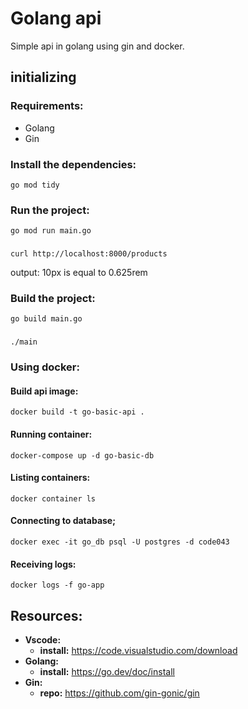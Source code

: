 # Golang api

Simple api in golang using gin and docker.

## initializing

### Requirements:

- Golang
- Gin

### Install the dependencies:

    go mod tidy

### Run the project:

    go mod run main.go

###

    curl http://localhost:8000/products

output: 10px is equal to 0.625rem

### Build the project:

    go build main.go

###

    ./main

###

### Using docker:

#### Build api image:

    docker build -t go-basic-api .

#### Running container:

    docker-compose up -d go-basic-db

#### Listing containers:

    docker container ls

#### Connecting to database;

    docker exec -it go_db psql -U postgres -d code043

#### Receiving logs:

    docker logs -f go-app

## Resources:

- **Vscode:**
  - **install:** https://code.visualstudio.com/download
- **Golang:**
  - **install:** https://go.dev/doc/install
- **Gin:**
  - **repo:** https://github.com/gin-gonic/gin
